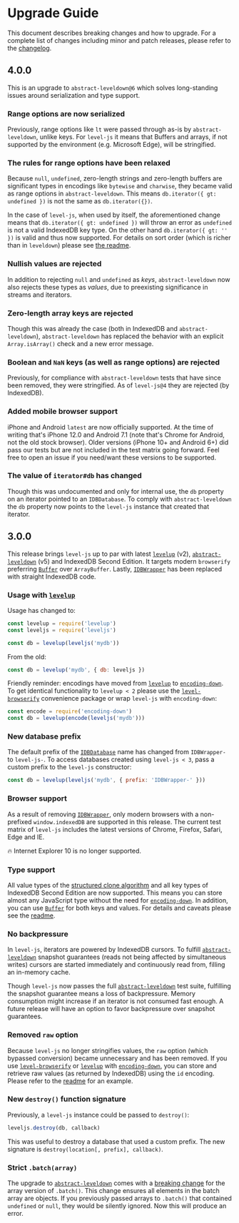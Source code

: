 # Upgrade Guide

This document describes breaking changes and how to upgrade. For a complete list of changes including minor and patch releases, please refer to the [changelog][changelog].

## 4.0.0

This is an upgrade to `abstract-leveldown@6` which solves long-standing issues around serialization and type support.

### Range options are now serialized

Previously, range options like `lt` were passed through as-is by `abstract-leveldown`, unlike keys. For `level-js` it means that Buffers and arrays, if not supported by the environment (e.g. Microsoft Edge), will be stringified.

### The rules for range options have been relaxed

Because `null`, `undefined`, zero-length strings and zero-length buffers are significant types in encodings like `bytewise` and `charwise`, they became valid as range options in `abstract-leveldown`. This means `db.iterator({ gt: undefined })` is not the same as `db.iterator({})`.

In the case of `level-js`, when used by itself, the aforementioned change means that `db.iterator({ gt: undefined })` will throw an error as `undefined` is not a valid IndexedDB key type. On the other hand `db.iterator({ gt: '' })` is valid and thus now supported. For details on sort order (which is richer than in `leveldown`) please see [the readme](README.MD#sort-order).

### Nullish values are rejected

In addition to rejecting `null` and `undefined` as _keys_, `abstract-leveldown` now also rejects these types as _values_, due to preexisting significance in streams and iterators.

### Zero-length array keys are rejected

Though this was already the case (both in IndexedDB and `abstract-leveldown`), `abstract-leveldown` has replaced the behavior with an explicit `Array.isArray()` check and a new error message.

### Boolean and `NaN` keys (as well as range options) are rejected

Previously, for compliance with `abstract-leveldown` tests that have since been removed, they were stringified. As of `level-js@4` they are rejected (by IndexedDB).

### Added mobile browser support

iPhone and Android `latest` are now officially supported. At the time of writing that's iPhone 12.0 and Android 7.1 (note that's Chrome for Android, not the old stock browser). Older versions (iPhone 10+ and Android 6+) did pass our tests but are not included in the test matrix going forward. Feel free to open an issue if you need/want these versions to be supported.

### The value of `iterator#db` has changed

Though this was undocumented and only for internal use, the `db` property on an iterator pointed to an `IDBDatabase`. To comply with `abstract-leveldown` the `db` property now points to the `level-js` instance that created that iterator.

## 3.0.0

This release brings `level-js` up to par with latest [`levelup`][levelup] (v2), [`abstract-leveldown`][abstract-leveldown] (v5) and IndexedDB Second Edition. It targets modern `browserify` preferring [`Buffer`][buffer] over `ArrayBuffer`. Lastly, [`IDBWrapper`][idbwrapper] has been replaced with straight IndexedDB code.

### Usage with [`levelup`][levelup]

Usage has changed to:

```js
const levelup = require('levelup')
const leveljs = require('leveljs')

const db = levelup(leveljs('mydb'))
```

From the old:

```js
const db = levelup('mydb', { db: leveljs })
```

Friendly reminder: encodings have moved from [`levelup`][levelup] to [`encoding-down`][encoding-down]. To get identical functionality to `levelup < 2` please use the [`level-browserify`][level-browserify] convenience package or wrap `level-js` with `encoding-down`:

```js
const encode = require('encoding-down')
const db = levelup(encode(leveljs('mydb')))
```

### New database prefix

The default prefix of the [`IDBDatabase`][idbdatabase] name has changed from `IDBWrapper-` to `level-js-`. To access databases created using `level-js < 3`, pass a custom prefix to the `level-js` constructor:

```js
const db = levelup(leveljs('mydb', { prefix: 'IDBWrapper-' }))
```

### Browser support

As a result of removing [`IDBWrapper`][idbwrapper], only modern browsers with a non-prefixed `window.indexedDB` are supported in this release. The current test matrix of `level-js` includes the latest versions of Chrome, Firefox, Safari, Edge and IE.

:fire: Internet Explorer 10 is no longer supported.

### Type support

All value types of the [structured clone algorithm][structured-clone-algorithm] and all key types of IndexedDB Second Edition are now supported. This means you can store almost any JavaScript type without the need for [`encoding-down`][encoding-down]. In addition, you can use [`Buffer`][buffer] for both keys and values. For details and caveats please see the [readme][readme].

### No backpressure

In `level-js`, iterators are powered by IndexedDB cursors. To fulfill [`abstract-leveldown`][abstract-leveldown] snapshot guarantees (reads not being affected by simultaneous writes) cursors are started immediately and continuously read from, filling an in-memory cache.

Though `level-js` now passes the full [`abstract-leveldown`][abstract-leveldown] test suite, fulfilling the snapshot guarantee means a loss of backpressure. Memory consumption might increase if an iterator is not consumed fast enough. A future release will have an option to favor backpressure over snapshot guarantees.

### Removed `raw` option

Because `level-js` no longer stringifies values, the `raw` option (which bypassed conversion) became unnecessary and has been removed. If you use [`level-browserify`][level-browserify] or [`levelup`][levelup] with [`encoding-down`][encoding-down], you can store and retrieve raw values (as returned by IndexedDB) using the `id` encoding. Please refer to the [readme][readme] for an example.

### New `destroy()` function signature

Previously, a `level-js` instance could be passed to `destroy()`:

```js
leveljs.destroy(db, callback)
```

This was useful to destroy a database that used a custom prefix. The new signature is `destroy(location[, prefix], callback)`.

### Strict `.batch(array)`

The upgrade to [`abstract-leveldown`][abstract-leveldown] comes with a [breaking change](https://github.com/Level/abstract-leveldown/commit/a2621ad70571f6ade9d2be42632ece042e068805) for the array version of `.batch()`. This change ensures all elements in the batch array are objects. If you previously passed arrays to `.batch()` that contained `undefined` or `null`, they would be silently ignored. Now this will produce an error.

[readme]: README.md

[changelog]: CHANGELOG.md

[buffer]: https://nodejs.org/api/buffer.html

[idbwrapper]: https://www.npmjs.com/package/idb-wrapper

[abstract-leveldown]: https://github.com/Level/abstract-leveldown

[levelup]: https://github.com/Level/levelup

[encoding-down]: https://github.com/Level/encoding-down

[level-browserify]: https://github.com/Level/level-browserify

[idbdatabase]: https://developer.mozilla.org/en-US/docs/Web/API/IDBDatabase

[structured-clone-algorithm]: https://developer.mozilla.org/en-US/docs/Web/API/Web_Workers_API/Structured_clone_algorithm
